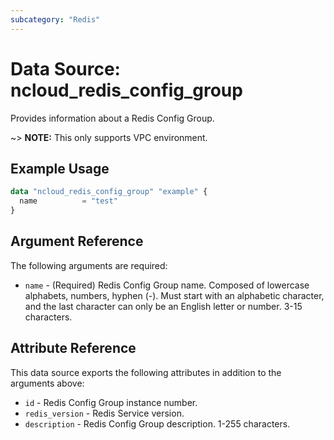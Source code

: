 ```yaml
---
subcategory: "Redis"
---
```



# Data Source: ncloud_redis_config_group

Provides information about a Redis Config Group.

~> **NOTE:** This only supports VPC environment.

## Example Usage

```terraform
data "ncloud_redis_config_group" "example" {
  name          = "test"
}
```

## Argument Reference

The following arguments are required:

* `name` - (Required) Redis Config Group name. Composed of lowercase alphabets, numbers, hyphen (-). Must start with an alphabetic character, and the last character can only be an English letter or number. 3-15 characters.

## Attribute Reference

This data source exports the following attributes in addition to the arguments above:

* `id` - Redis Config Group instance number.
* `redis_version` - Redis Service version.
* `description` - Redis Config Group description. 1-255 characters.
